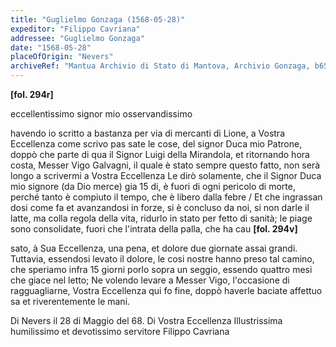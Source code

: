```yaml
---
title: "Guglielmo Gonzaga (1568-05-28)"
expeditor: "Filippo Cavriana"
addressee: "Guglielmo Gonzaga"
date: "1568-05-28"
placeOfOrigin: "Nevers"
archiveRef: "Mantua Archivio di Stato di Mantova, Archivio Gonzaga, b654, fols. 294r-294v"
---
```



**[fol. 294r]**

<span class="lb-marker"></span> eccellentissimo signor  mio osservandissimo 

<span class="lb-marker"></span> havendo io scritto a bastanza per via di <span class="lb-marker"></span> mercanti di Lione, a Vostra Eccellenza  come <span class="unclear">scrivo</span> pas<span class="lb-marker"></span> sate le cose, del signor  Duca mio Patrone, doppò <span class="lb-marker"></span> che parte di qua il Signor  Luigi della Mirandola, <span class="lb-marker"></span> et ritornando hora costa, Messer  Vigo Galvagni, <span class="lb-marker"></span> il quale è stato sempre questo  fatto, <span class="lb-marker"></span> non serà longo a scrivermi a Vostra Eccellenza  Le dirò <span class="lb-marker"></span> solamente, che il Signor  Duca mio signore  (da Dio <span class="lb-marker"></span> merce) gia 15 di, è fuori di ogni pericolo <span class="lb-marker"></span> di morte, perché tanto è <span class="unclear">compiuto</span> il tempo, <span class="lb-marker"></span> che è libero dalla febre / Et che ingrassan<span class="lb-marker"></span> dosi come fa et avanzandosi in forze, si è <span class="lb-marker"></span> concluso da noi, si non darle il latte, ma <span class="lb-marker"></span> colla regola della vita, ridurlo in stato per<span class="lb-marker"></span> fetto di sanità; le piage sono consolidate, <span class="lb-marker"></span> fuori che l'intrata della palla, che ha cau
**[fol. 294v]**

<span class="lb-marker"></span> sato, à Sua Eccellenza, una pena, et dolore due <span class="lb-marker"></span> giornate assai grandi. Tuttavia, essendosi <span class="lb-marker"></span> levato il dolore, le cosi nostre hanno preso <span class="lb-marker"></span> tal camino, che speriamo infra 15 giorni <span class="lb-marker"></span> porlo sopra un seggio, essendo quattro mesi <span class="lb-marker"></span> che giace nel letto; Ne volendo levare <span class="lb-marker"></span> a Messer  Vigo, l'occasione di ragguagliarne, Vostra Eccellenza <span class="lb-marker"></span> qui fo fine, doppò haverle baciate affettuo<span class="lb-marker"></span> sa et riverentemente le mani.

Di Nevers <span class="lb-marker"></span> il 28 di Maggio del 68.<span class="lb-marker"></span> Di Vostra Eccellenza Illustrissima <span class="lb-marker"></span> humilissimo  et devotissimo servitore <span class="lb-marker"></span> Filippo Cavriana

